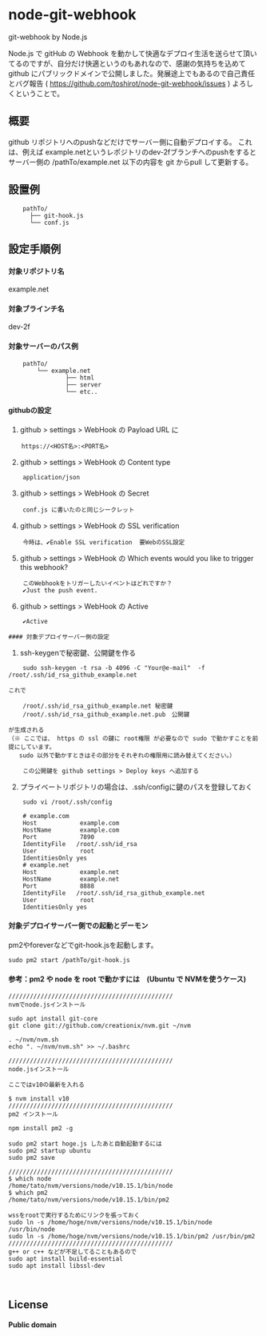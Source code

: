 # node-git-webhook
git-webhook by Node.js

Node.js で gitHub の Webhook を動かして快適なデプロイ生活を送らせて頂いてるのですが、自分だけ快適というのもあれなので、感謝の気持ちを込めて github にパブリックドメインで公開しました。発展途上でもあるので自己責任とバグ報告 ( https://github.com/toshirot/node-git-webhook/issues ) よろしくということで。

## 概要
github リポジトリへのpushなどだけでサーバー側に自動デプロイする。
これは、例えば example.netというレポジトリのdev-2fブランチへのpushをすると
サーバー側の /pathTo/example.net 以下の内容を git からpull して更新する。

## 設置例
```
    pathTo/
      ├── git-hook.js
      └── conf.js
```
## 設定手順例

#### 対象リポジトリ名
example.net
#### 対象ブラインチ名
dev-2f

#### 対象サーバーのパス例
```
    pathTo/
        └── example.net
                ├── html     
                ├── server
                └── etc..
```
#### githubの設定

1) github > settings > WebHook の Payload URL に
```
　  https://<HOST名>:<PORT名>
```
2) github > settings > WebHook の Content type
```
    application/json
```
3) github > settings > WebHook の Secret
```
    conf.js に書いたのと同じシークレット
```
4) github > settings > WebHook の SSL verification
```
    今時は、✔️Enable SSL verification  要WebのSSL設定
```
5) github > settings > WebHook の Which events would you like to trigger this webhook?
```
    このWebhookをトリガーしたいイベントはどれですか？
    ✔️Just the push event.
```
6) github > settings > WebHook の Active
```
    ✔️Active
    
#### 対象デプロイサーバー側の設定
```
1) ssh-keygenで秘密鍵、公開鍵を作る
```
    sudo ssh-keygen -t rsa -b 4096 -C "Your@e-mail"  -f /root/.ssh/id_rsa_github_example.net
```
    これで 
```
    /root/.ssh/id_rsa_github_example.net 秘密鍵
    /root/.ssh/id_rsa_github_example.net.pub　公開鍵
```
    が生成される　
    （※ ここでは、 https の ssl の鍵に root権限 が必要なので sudo で動かすことを前提にしています。 
       sudo 以外で動かすときはその部分をそれぞれの権限用に読み替えてください。）
```
    この公開鍵を github settings > Deploy keys へ追加する
```
    
2) プライベートリポジトリの場合は、.ssh/configに鍵のパスを登録しておく
```
    sudo vi /root/.ssh/config
```
```
    # example.com
    Host            example.com
    HostName        example.com
    Port            7890
    IdentityFile   /root/.ssh/id_rsa
    User            root
    IdentitiesOnly yes
    # example.net
    Host            example.net
    HostName        example.net
    Port            8888
    IdentityFile   /root/.ssh/id_rsa_github_example.net
    User            root
    IdentitiesOnly yes
```
#### 対象デプロイサーバー側での起動とデーモン

pm2やforeverなどでgit-hook.jsを起動します。

```
sudo pm2 start /pathTo/git-hook.js
```

#### 参考：pm2 や node を root で動かすには　(Ubuntu で NVMを使うケース)
```
//////////////////////////////////////////////
nvmでnode.jsインストール

sudo apt install git-core
git clone git://github.com/creationix/nvm.git ~/nvm

. ~/nvm/nvm.sh
echo ". ~/nvm/nvm.sh" >> ~/.bashrc

//////////////////////////////////////////////
node.jsインストール 

ここではv10の最新を入れる

$ nvm install v10
//////////////////////////////////////////////
pm2 インストール 

npm install pm2 -g

sudo pm2 start hoge.js したあと自動起動するには
sudo pm2 startup ubuntu
sudo pm2 save

//////////////////////////////////////////////
$ which node
/home/tato/nvm/versions/node/v10.15.1/bin/node
$ which pm2
/home/tato/nvm/versions/node/v10.15.1/bin/pm2

wssをrootで実行するためにリンクを張っておく
sudo ln -s /home/hoge/nvm/versions/node/v10.15.1/bin/node /usr/bin/node
sudo ln -s /home/hoge/nvm/versions/node/v10.15.1/bin/pm2 /usr/bin/pm2
//////////////////////////////////////////////
g++ or c++ などが不足してることもあるので
sudo apt install build-essential
sudo apt install libssl-dev



```

## License
#### Public domain
